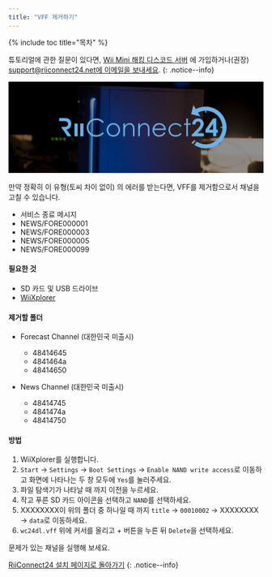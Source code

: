 ```yaml
---
title: "VFF 제거하기"
---
```


{% include toc title="목차" %}

튜토리얼에 관한 질문이 있다면, [Wii Mini 해킹 디스코드 서버](https://discord.gg/rc24) 에 가입하거나(권장) [support@riiconnect24.net에 이메일을 보내세요](mailto:support@riiconnect24.net).
{: .notice--info}

![RiiConnect24 로고](/images/WiiRC24Logo.jpg)

만약 정확히 이 유형(토씨 차이 없이) 의 에러를 받는다면, VFF를 제거함으로서 채널을 고칠 수 있습니다.

+ 서비스 종료 메시지
+ NEWS/FORE000001
+ NEWS/FORE000003
+ NEWS/FORE000005
+ NEWS/FORE000099

#### 필요한 것
* SD 카드 및 USB 드라이브
* [WiiXplorer](https://sourceforge.net/projects/wiixplorer/files/latest/download)

#### 제거할 폴더

+ Forecast Channel (대한민국 미출시)
  + 48414645
  + 4841464a
  + 48414650

+ News Channel (대한민국 미출시)
  + 48414745
  + 4841474a
  + 48414750

#### 방법

1. WiiXplorer를 실행합니다.
2. `Start` -> `Settings` -> `Boot Settings` -> `Enable NAND write access`로 이동하고 화면에 나타나는 두 창 모두에 `Yes`를 눌러주세요.
3. 파일 탐색기가 나타날 때 까지 이전을 누르세요.
4. 작고 푸른 SD 카드 아이콘을 선택하고 `NAND`를 선택하세요.
5. XXXXXXXX이 위의 폴더 중 하나일 때 까지 `title` -> `00010002` -> XXXXXXXX -> `data`로 이동하세요.
6. `wc24dl.vff` 위에 커서를 올리고 + 버튼을 누른 뒤 `Delete`을 선택하세요.

문제가 있는 채널을 실행해 보세요.

[RiiConnect24 설치 페이지로 돌아가기](riiconnect24)
{: .notice--info}
